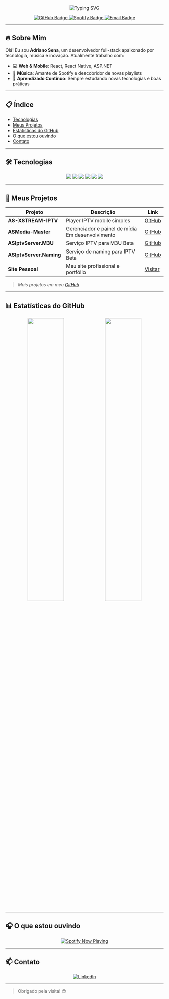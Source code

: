 <!-- Banner animado com efeito de digitação -->
<p align="center">
  <img src="https://readme-typing-svg.herokuapp.com?font=Fira+Code&size=24&duration=3000&pause=1000&color=53b14f&center=true&vCenter=true&width=600&height=60&lines=Bem-vindo+ao+meu+perfil!" alt="Typing SVG" />
</p>

<div align="center">
  <!-- Badges -->
  <a href="https://github.com/AdrianoSenaS">
    <img src="https://img.shields.io/badge/AdrianoSenaS-Perfil-green?logo=github" alt="GitHub Badge" />
  </a>
  <a href="https://open.spotify.com/user/31zb2twqqnydchieeq2b2m4sjxuu">
    <img src="https://img.shields.io/badge/Spotify-Ouvindo_Agora-green?logo=spotify" alt="Spotify Badge" />
  </a>
  <a href="mailto:dry@adriano.sena.dev.br">
    <img src="https://img.shields.io/badge/Email-dry@adriano.sena.dev.br-blue?logo=gmail&logoColor=white" alt="Email Badge" />
  </a>
</div>

---

## 🔥 Sobre Mim

Olá! Eu sou **Adriano Sena**, um desenvolvedor full-stack apaixonado por tecnologia, música e inovação. Atualmente trabalho com:

- 💻 **Web & Mobile**: React, React Native, ASP.NET
- 🎵 **Música**: Amante de Spotify e descobridor de novas playlists
- 🚀 **Aprendizado Contínuo**: Sempre estudando novas tecnologias e boas práticas

---

## 📋 Índice

- [Tecnologias](#-tecnologias)
- [Meus Projetos](#-meus-projetos)
- [Estatísticas do GitHub](#-estat%C3%ADsticas-do-github)
- [O que estou ouvindo](#-o-que-estou-ouvindo)
- [Contato](#-contato)

---

## 🛠️ Tecnologias

<div align="center">
  <img src="https://img.shields.io/badge/C%23-239120?logo=c-sharp&logoColor=white" />
  <img src="https://img.shields.io/badge/JavaScript-F7DF1E?logo=javascript&logoColor=white" />
  <img src="https://img.shields.io/badge/TypeScript-3178C6?logo=typescript&logoColor=white" />
  <img src="https://img.shields.io/badge/React-20232A?logo=react&logoColor=61DAFB" />
  <img src="https://img.shields.io/badge/React_Native-20232A?logo=react&logoColor=61DAFB" />
  <img src="https://img.shields.io/badge/ASP.NET-512BD4?logo=dot-net&logoColor=white" />
</div>

---

## 💼 Meus Projetos

| Projeto                        | Descrição                                    | Link                                      |
| ------------------------------ | -------------------------------------------- | ----------------------------------------- |
| **AS-XSTREAM-IPTV**            | Player IPTV mobile simples                  | [GitHub](https://github.com/AdrianoSenaS/AS-XSTREAM-IPTV)             |
| **ASMedia-Master**             | Gerenciador e painel de mídia Em desenvolvimento               | [GitHub](https://github.com/AdrianoSenaS/ASMedia-Master)              |
| **ASIptvServer.M3U**           | Serviço IPTV para M3U Beta                      | [GitHub](https://github.com/AdrianoSenaS/ASIptvServer.M3U)            |
| **ASIptvServer.Naming**        | Serviço de naming para IPTV Beta                | [GitHub](https://github.com/AdrianoSenaS/ASIptvServer.Naming)         |
| **Site Pessoal**               | Meu site profissional e portfólio             | [Visitar](http://adrianosena.dev.br/)                                 |



> *Mais projetos em meu [GitHub](https://github.com/AdrianoSenaS)*

---

## 📊 Estatísticas do GitHub

<div align="center">
  <img src="https://github-readme-stats.vercel.app/api?username=AdrianoSenaS&show_icons=true&theme=radical&count_private=true" width="48%" />
  <img src="https://github-readme-stats.vercel.app/api/top-langs/?username=AdrianoSenaS&layout=compact&theme=radical" width="48%" />
</div>

---

## 🎧 O que estou ouvindo

<div align="center">
  <a href="https://open.spotify.com/user/31zb2twqqnydchieeq2b2m4sjxuu">
    <img src="https://spotify-github-profile.kittinanx.com/api/view?uid=31zb2twqqnydchieeq2b2m4sjxuu&cover_image=true&theme=default&show_offline=true&bar_color=53b14f" alt="Spotify Now Playing" />
  </a>
</div>

---

## 📫 Contato

<div align="center">
  <a href="https://www.linkedin.com/in/adriano-sena-silva-a8605622a/">
    <img src="https://img.shields.io/badge/LinkedIn-Adriano-blue?logo=linkedin&logoColor=white" alt="LinkedIn" />
  </a>
 
</div>

---

> Obrigado pela visita! 😊
